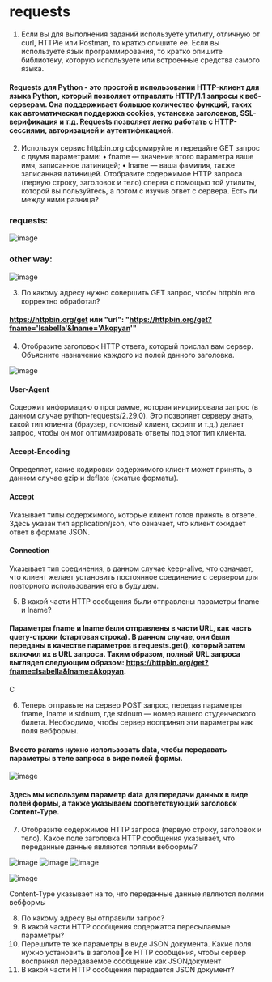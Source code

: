 # requests
1. Если вы для выполнения заданий используете утилиту, отличную от curl, HTTPie или Postman, то кратко опишите ее. Если вы используете язык программирования, то кратко опишите библиотеку, которую используете или встроенные средства самого языка. 

#### Requests для Python - это простой в использовании HTTP-клиент для языка Python, который позволяет отправлять HTTP/1.1 запросы к веб-серверам. Она поддерживает большое количество функций, таких как автоматическая поддержка cookies, установка заголовков, SSL-верификация и т.д. Requests позволяет легко работать с HTTP-сессиями, авторизацией и аутентификацией.

2. Используя сервис httpbin.org сформируйте и передайте GET запрос с двумя параметрами:
• fname — значение этого параметра ваше имя, записанное латиницей;
• lname — ваша фамилия, также записанная латиницей.
Отобразите содержимое HTTP запроса (первую строку, заголовок и тело) сперва с помощью
той утилиты, которой вы пользуйтесь, а потом с изучив ответ с сервера. Есть ли между ними
разница?

### requests:

![image](https://user-images.githubusercontent.com/82978703/234848080-9d376827-1a1a-4126-82f4-146f6dcb6356.png)

### other way:

![image](https://user-images.githubusercontent.com/82978703/234842081-a1b7d2f1-5be4-4db6-a114-fd5198ada82d.png)

3. По какому адресу нужно совершить GET запрос, чтобы httpbin его корректно обработал?
#### https://httpbin.org/get или  "url": "https://httpbin.org/get?fname='Isabella'&lname='Akopyan'"

4. Отобразите заголовок HTTP ответа, который прислал вам сервер. Объясните назначение каждого из полей данного заголовка.

![image](https://user-images.githubusercontent.com/82978703/234848137-e3067ff7-bcda-470d-8059-c8e80d8ba638.png)

#### User-Agent
Содержит информацию о программе, которая инициировала запрос (в данном случае python-requests/2.29.0). Это позволяет серверу знать, какой тип клиента (браузер, почтовый клиент, скрипт и т.д.) делает запрос, чтобы он мог оптимизировать ответы под этот тип клиента.
#### Accept-Encoding
Определяет, какие кодировки содержимого клиент может принять, в данном случае gzip и deflate (сжатые форматы).
#### Accept
Указывает типы содержимого, которые клиент готов принять в ответе. Здесь указан тип application/json, что означает, что клиент ожидает ответ в формате JSON.
#### Connection
Указывает тип соединения, в данном случае keep-alive, что означает, что клиент желает установить постоянное соединение с сервером для повторного использования его в будущем.

5. В какой части HTTP сообщения были отправлены параметры fname и lname?

#### Параметры fname и lname были отправлены в части URL, как часть query-строки (стартовая строка). В данном случае, они были переданы в качестве параметров в requests.get(), который затем включил их в URL запроса. Таким образом, полный URL запроса выглядел следующим образом: https://httpbin.org/get?fname=Isabella&lname=Akopyan.
С

6. Теперь отправьте на сервер POST запрос, передав параметры fname, lname и stdnum, где
stdnum — номер вашего студенческого билета. Необходимо, чтобы сервер воспринял эти параметры как поля вебформы.

#### Вместо params нужно использовать data, чтобы передавать параметры в теле запроса в виде полей формы.

![image](https://user-images.githubusercontent.com/82978703/234853756-795334dd-0b41-4699-b50c-3deac0992ed2.png)

#### Здесь мы используем параметр data для передачи данных в виде полей формы, а также указываем соответствующий заголовок Content-Type.

7. Отобразите содержимое HTTP запроса (первую строку, заголовок и тело). Какое поле заголовка HTTP сообщения указывает, что переданные данные являются полями вебформы?

![image](https://user-images.githubusercontent.com/82978703/234867780-1be0d0b9-83cf-4b68-918b-555848383523.png)
![image](https://user-images.githubusercontent.com/82978703/234867890-a8f1775d-2ecb-4a59-b4bb-70b76940518a.png)
![image](https://user-images.githubusercontent.com/82978703/234867950-ed2292fc-4ff8-451a-9d08-f478a6d17ba5.png)

![image](https://user-images.githubusercontent.com/82978703/234868031-9f6a518c-1363-4628-8a59-eeec78970ccc.png)

Content-Type указывает на то, что переданные данные являются полями вебформы

8. По какому адресу вы отправили запрос?
9. В какой части HTTP сообщения содержатся пересылаемые параметры?
10. Перешлите те же параметры в виде JSON документа. Какие поля нужно установить в заголовке HTTP сообщения, чтобы сервер воспринял передаваемое сообщение как JSON­документ
11. В какой части HTTP сообщения передается JSON документ?

